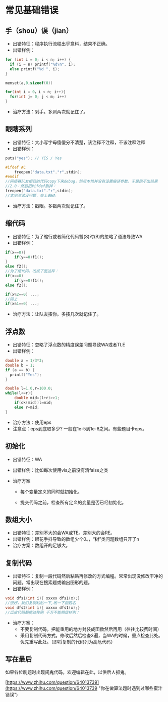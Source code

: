 # 常见基础错误

## 手（shou）误（jian）

* 出错特征：程序执行流程出乎意料，结果不正确。
* 出错样例：

```cpp
for (int i = 0; i < n; i++) {
  if (i = n) printf("%d\n", i);
  else printf("%d ", i);
}
```

```cpp
memset(a,0,sizeof(0))
```

```cpp
for(int i = 0，i < n; i++){
  for(int j= 0; j < m; i++)
}
```

* 治疗方法：剁手。多剁两次就记住了。

## 眼瞎系列

* 出错特征：大小写字母傻傻分不清楚，该注释不注释，不该注释注释
* 出错样例：

```cpp
puts("yes"); // YES / Yes
```

```cpp
#ifdef AC
    freopen("data.txt"."r",stdin);
#endif
//网络赛队友把我的代码copy下来debug，然后本地并没有设置编译参数，于是跑不出结果
//2.0：然后把#ifdef删掉：
freopen("data.txt"."r",stdin);
//本地测试没问题，交上去WA
```

* 治疗方法：戳眼。多戳两次就记住了。

## 缩代码

* 出错特征：为了缩行或者简化代码暂\(S\)时\(B\)的忽略了语法导致WA
* 出错样例：

```cpp
if(x==0){
    if(y==0)f1();
}
else f2();
//为了缩代码，改成下面这样：
if(x==0)
    if(y==0)f1();
else f2();
```

```cpp
if(x%2==0) ...;
//同上
if(x&1==0) ...;
```

* 治疗方法：让队友揍你。多揍几次就记住了。

## 浮点数

* 出错特征：忽略了浮点数的精度误差问题导致WA或者TLE
* 出错样例：

```cpp
double a = 1/3*3;
double b = 1;
if (a == b) {
  printf("Yes");
}
```

```cpp
double l=1.0,r=100.0;
while(l<=r){
    double mid=(l+r)>>1;
    if(ok(mid))l=mid;
    else r=mid;
}
```

* 治疗方法：使用eps
* 注意点：eps到底取多少? 一般在1e-5到1e-8之间。有些题目卡eps。

## 初始化

* 出错特征：WA
* 出错样例：比如每次使用vis之前没有清false之类

* 治疗方案

  * 每个变量定义的同时就初始化。

  * 提交代码之前，检查所有定义的变量是否已经初始化。

## 数组大小

* 出错特征：差别不大的会WA或TE。差别大的会RE。
* 出错样例：眼花手抖导致的数组少个0。，“树”类问题数组只开了n
* 治疗方案：数组开的足够大。

## 复制代码

* 出错特征：复制一段代码然后粘贴再修改的方式编程。常常出现没修改干净的问题。常出现在搜索题或输出图形的题。
* 出错样例：

```cpp
void dfs1(int i){ xxxxx dfs1(x);}
//很好，我们复制粘贴一下,改一下函数名
void dfs2(int i){ xxxxx dfs1(x);}
//瓜皮代码都能过样例 千万不能相信样例！
```

* 治疗方案：
  * 不要复制代码。把能重用的地方封装成函数然后再用（往往比较费时间）
  * 采用复制代码方式。修改后然后检查3遍，当WA的时候，重点检查此处。优先重写此处。（即将复制的代码列为高危代码）

## 写在最后

如果各位刷题时出现闹鬼代码，欢迎编辑在此，以供后人抓鬼。

[https://www.zhihu.com/question/64013739](https://www.zhihu.com/question/64013739 "你在做算法题时遇到过哪些蜜汁错误")

